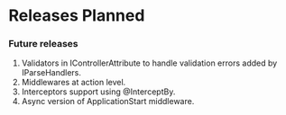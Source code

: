 # Releases Planned

### Future releases

1. Validators in IControllerAttribute to handle validation errors added by IParseHandlers.
2. Middlewares at action level.
3. Interceptors support using @InterceptBy.
4. Async version of ApplicationStart middleware.
